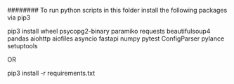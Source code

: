######## 
To run python scripts in this folder install the following packages via pip3

pip3 install wheel psycopg2-binary paramiko requests beautifulsoup4 pandas aiohttp aiofiles asyncio fastapi numpy pytest ConfigParser pylance setuptools

OR

pip3 install -r requirements.txt 
